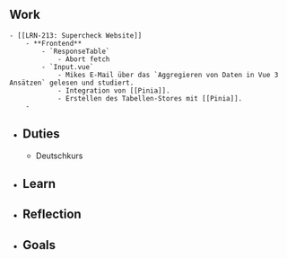 ## Work
	- [[LRN-213: Supercheck Website]]
		- **Frontend**
			- `ResponseTable`
				- Abort fetch
			- `Input.vue`
				- Mikes E-Mail über das `Aggregieren von Daten in Vue 3 Ansätzen` gelesen und studiert.
				- Integration von [[Pinia]].
				- Erstellen des Tabellen-Stores mit [[Pinia]].
		-
- ## Duties
	- Deutschkurs
- ## Learn
- ## Reflection
- ## Goals
